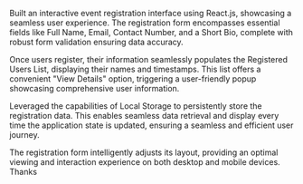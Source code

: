 Built an interactive event registration interface using React.js, showcasing a seamless user experience. The registration form encompasses essential fields like Full Name, Email, Contact Number, and a Short Bio, complete with robust form validation ensuring data accuracy.

Once users register, their information seamlessly populates the Registered Users List, displaying their names and timestamps. This list offers a convenient "View Details" option, triggering a user-friendly popup showcasing comprehensive user information.

Leveraged the capabilities of Local Storage to persistently store the registration data. This enables seamless data retrieval and display every time the application state is updated, ensuring a seamless and efficient user journey.

The registration form intelligently adjusts its layout, providing an optimal viewing and interaction experience on both desktop and mobile devices.
Thanks
